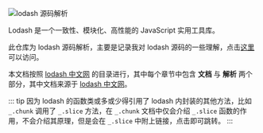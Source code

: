 ![lodash 源码解析](https://www.lodashjs.com/img/lodash.png)

Lodash 是一个一致性、模块化、高性能的 JavaScript 实用工具库。

此仓库为 lodash 源码解析，主要是记录我对 lodash 源码的一些理解，点击[这里](https://lodash.lcs.show)可以访问。

本文档按照 [lodash 中文网](https://www.lodashjs.com/docs/lodash.chunk) 的目录进行，其中每个章节中包含 **文档** 与 **解析** 两个部分，其中文档来源于 [lodash 中文网](https://www.lodashjs.com/docs/lodash.chunk)。

::: tip
因为 lodash 的函数类或多或少得引用了 lodash 内封装的其他方法，比如 `_.chunk` 调用了 `_.slice` 方法，在 `_.chunk` 文档中仅会介绍 `_.slice` 函数的作用，不会介绍其原理，但是会在 `_.slice` 中附上链接，点击即可跳转。
:::
